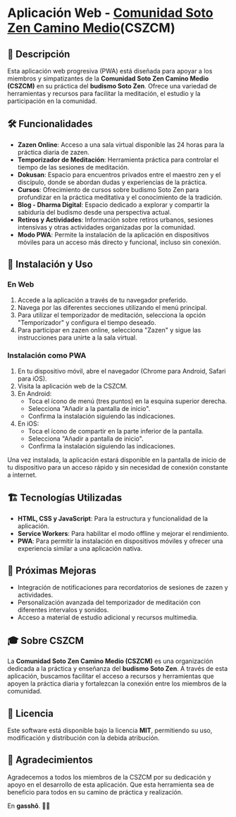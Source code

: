 # **Aplicación Web - [Comunidad Soto Zen Camino Medio](https://www.caminomedio.org)(CSZCM)** 


## 📌 Descripción

Esta aplicación web progresiva (PWA) está diseñada para apoyar a los miembros y simpatizantes de la **Comunidad Soto Zen Camino Medio (CSZCM)** en su práctica del **budismo Soto Zen**. Ofrece una variedad de herramientas y recursos para facilitar la meditación, el estudio y la participación en la comunidad.

## 🛠️ Funcionalidades

- **Zazen Online**: Acceso a una sala virtual disponible las 24 horas para la práctica diaria de zazen.
- **Temporizador de Meditación**: Herramienta práctica para controlar el tiempo de las sesiones de meditación.
- **Dokusan**: Espacio para encuentros privados entre el maestro zen y el discípulo, donde se abordan dudas y experiencias de la práctica.
- **Cursos**: Ofrecimiento de cursos sobre budismo Soto Zen para profundizar en la práctica meditativa y el conocimiento de la tradición.
- **Blog - Dharma Digital**: Espacio dedicado a explorar y compartir la sabiduría del budismo desde una perspectiva actual.
- **Retiros y Actividades**: Información sobre retiros urbanos, sesiones intensivas y otras actividades organizadas por la comunidad.
- **Modo PWA**: Permite la instalación de la aplicación en dispositivos móviles para un acceso más directo y funcional, incluso sin conexión.

## 📲 Instalación y Uso

### **En Web**

1. Accede a la aplicación a través de tu navegador preferido.
2. Navega por las diferentes secciones utilizando el menú principal.
3. Para utilizar el temporizador de meditación, selecciona la opción "Temporizador" y configura el tiempo deseado.
4. Para participar en zazen online, selecciona "Zazen" y sigue las instrucciones para unirte a la sala virtual.

### **Instalación como PWA**

1. En tu dispositivo móvil, abre el navegador (Chrome para Android, Safari para iOS).
2. Visita la aplicación web de la CSZCM.
3. En Android:
   - Toca el ícono de menú (tres puntos) en la esquina superior derecha.
   - Selecciona "Añadir a la pantalla de inicio".
   - Confirma la instalación siguiendo las indicaciones.
4. En iOS:
   - Toca el ícono de compartir en la parte inferior de la pantalla.
   - Selecciona "Añadir a pantalla de inicio".
   - Confirma la instalación siguiendo las indicaciones.

Una vez instalada, la aplicación estará disponible en la pantalla de inicio de tu dispositivo para un acceso rápido y sin necesidad de conexión constante a internet.

## 🏗️ Tecnologías Utilizadas

- **HTML, CSS y JavaScript**: Para la estructura y funcionalidad de la aplicación.
- **Service Workers**: Para habilitar el modo offline y mejorar el rendimiento.
- **PWA**: Para permitir la instalación en dispositivos móviles y ofrecer una experiencia similar a una aplicación nativa.

## 🔄 Próximas Mejoras

- Integración de notificaciones para recordatorios de sesiones de zazen y actividades.
- Personalización avanzada del temporizador de meditación con diferentes intervalos y sonidos.
- Acceso a material de estudio adicional y recursos multimedia.

## 🎓 Sobre CSZCM

La **Comunidad Soto Zen Camino Medio (CSZCM)** es una organización dedicada a la práctica y enseñanza del **budismo Soto Zen**. A través de esta aplicación, buscamos facilitar el acceso a recursos y herramientas que apoyen la práctica diaria y fortalezcan la conexión entre los miembros de la comunidad.

## 📄 Licencia

Este software está disponible bajo la licencia **MIT**, permitiendo su uso, modificación y distribución con la debida atribución.

## 🙏 Agradecimientos

Agradecemos a todos los miembros de la CSZCM por su dedicación y apoyo en el desarrollo de esta aplicación. Que esta herramienta sea de beneficio para todos en su camino de práctica y realización.

En **gasshô**. 🙇‍♂️
